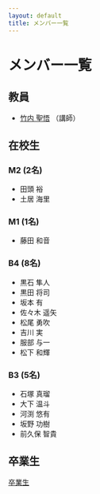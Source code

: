 ```yaml
---
layout: default
title: メンバー一覧
---
```

# メンバー一覧
## 教員
- [竹内 聖悟](https://sites.google.com/site/takeshogo/) （講師）

## 在校生
### M2 (2名)
- 田頭 裕
- 土居 海里

### M1 (1名)
- 藤田 和音

### B4 (8名)
- 黒石 隼人
- 黒田 将司
- 坂本 有
- 佐々木 遥矢
- 松尾 勇吹
- 吉川 実
- 服部 与一
- 松下 和輝

### B3 (5名)
- 石塚 真瑠
- 大下 温斗
- 河渕 悠有
- 坂野 功樹
- 前久保 智貴

## 卒業生
[卒業生](graduates)
